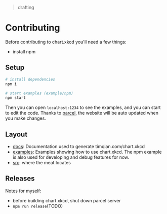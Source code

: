 > drafting

# Contributing

Before contributing to chart.xkcd you'll need a few things:

- install npm

## Setup

```bash
# install dependencies
npm i
```

```bash
# start examples (example/npm)
npm start
```

Then you can open `localhost:1234` to see the examples, and you can start to edit the code. Thanks to [parcel](), the website will be auto updated when you make changes.

## Layout

- [docs](./docs): Documentation used to generate timqian.com/chart.xkcd
- [examples](./example): Examples showing how to use chart.xkcd. The npm example is also used for developing and debug features for now.
- [src](./src): where the meat locates

## Releases

Notes for myself:

- before building chart.xkcd, shut down parcel server
- `npm run release`(TODO)